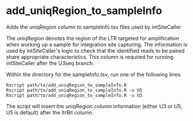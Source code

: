 # add_uniqRegion_to_sampleInfo
Adds the uniqRegion column to sampleInfo.tsv files used by intSiteCaller

The uniqRegion denotes the region of the LTR targeted for amplification when working up a sample for integration site capturing. The information is used by intSiteCaller's logic to check that the identified reads to be paired share appropriate characteristics. This column is required for running intSiteCaller after the U3seq branch.

Within the directory for the sampleInfo.tsv, run one of the following lines:
```
Rscript path/to/add_uniqRegion_to_sampleInfo.R
Rscript path/to/add_uniqRegion_to_sampleInfo.R -u U5
Rscript path/to/add_uniqRegion_to_sampleInfo.R -u U3
```
The script will insert the uniqRegion column information (either U3 or U5, U5 is default) after the ltrBit column.
